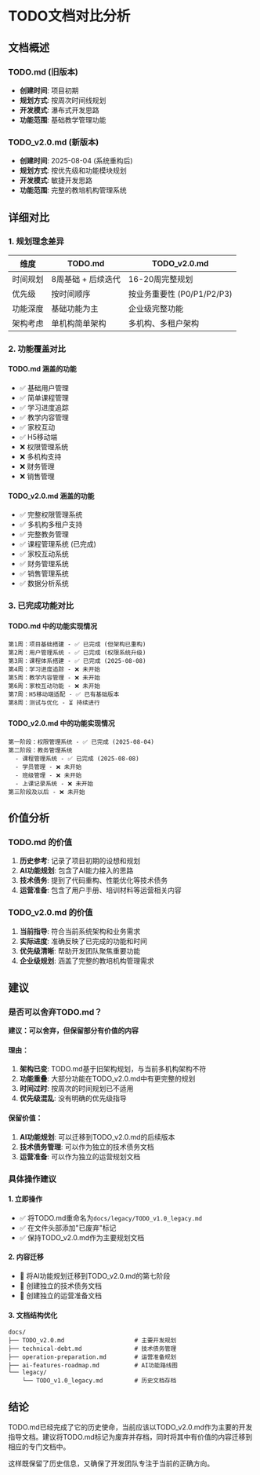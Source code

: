 # TODO文档对比分析

## 文档概述

### TODO.md (旧版本)
- **创建时间**: 项目初期
- **规划方式**: 按周次时间线规划
- **开发模式**: 瀑布式开发思路
- **功能范围**: 基础教学管理功能

### TODO_v2.0.md (新版本)
- **创建时间**: 2025-08-04 (系统重构后)
- **规划方式**: 按优先级和功能模块规划
- **开发模式**: 敏捷开发思路
- **功能范围**: 完整的教培机构管理系统

## 详细对比

### 1. 规划理念差异

| 维度 | TODO.md | TODO_v2.0.md |
|------|---------|---------------|
| 时间规划 | 8周基础 + 后续迭代 | 16-20周完整规划 |
| 优先级 | 按时间顺序 | 按业务重要性 (P0/P1/P2/P3) |
| 功能深度 | 基础功能为主 | 企业级完整功能 |
| 架构考虑 | 单机构简单架构 | 多机构、多租户架构 |

### 2. 功能覆盖对比

#### TODO.md 涵盖的功能
- ✅ 基础用户管理
- ✅ 简单课程管理
- ✅ 学习进度追踪
- ✅ 教学内容管理
- ✅ 家校互动
- ✅ H5移动端
- ❌ 权限管理系统
- ❌ 多机构支持
- ❌ 财务管理
- ❌ 销售管理

#### TODO_v2.0.md 涵盖的功能
- ✅ 完整权限管理系统
- ✅ 多机构多租户支持
- ✅ 完整教务管理
- ✅ 课程管理系统 (已完成)
- ✅ 家校互动系统
- ✅ 财务管理系统
- ✅ 销售管理系统
- ✅ 数据分析系统

### 3. 已完成功能对比

#### TODO.md 中的功能实现情况
```
第1周：项目基础搭建 - ✅ 已完成 (但架构已重构)
第2周：用户管理系统 - ✅ 已完成 (权限系统升级)
第3周：课程体系搭建 - ✅ 已完成 (2025-08-08)
第4周：学习进度追踪 - ❌ 未开始
第5周：教学内容管理 - ❌ 未开始
第6周：家校互动功能 - ❌ 未开始
第7周：H5移动端适配 - ✅ 已有基础版本
第8周：测试与优化 - ⏳ 持续进行
```

#### TODO_v2.0.md 中的功能实现情况
```
第一阶段：权限管理系统 - ✅ 已完成 (2025-08-04)
第二阶段：教务管理系统
  - 课程管理系统 - ✅ 已完成 (2025-08-08)
  - 学员管理 - ❌ 未开始
  - 班级管理 - ❌ 未开始
  - 上课记录系统 - ❌ 未开始
第三阶段及以后 - ❌ 未开始
```

## 价值分析

### TODO.md 的价值
1. **历史参考**: 记录了项目初期的设想和规划
2. **AI功能规划**: 包含了AI能力接入的思路
3. **技术债务**: 提到了代码重构、性能优化等技术债务
4. **运营准备**: 包含了用户手册、培训材料等运营相关内容

### TODO_v2.0.md 的价值
1. **当前指导**: 符合当前系统架构和业务需求
2. **实际进度**: 准确反映了已完成的功能和时间
3. **优先级清晰**: 帮助开发团队聚焦重要功能
4. **企业级规划**: 涵盖了完整的教培机构管理需求

## 建议

### 是否可以舍弃TODO.md？

**建议：可以舍弃，但保留部分有价值的内容**

#### 理由：
1. **架构已变**: TODO.md基于旧架构规划，与当前多机构架构不符
2. **功能重叠**: 大部分功能在TODO_v2.0.md中有更完整的规划
3. **时间过时**: 按周次的时间规划已不适用
4. **优先级混乱**: 没有明确的优先级指导

#### 保留价值：
1. **AI功能规划**: 可以迁移到TODO_v2.0.md的后续版本
2. **技术债务管理**: 可以作为独立的技术债务文档
3. **运营准备**: 可以作为独立的运营规划文档

### 具体操作建议

#### 1. 立即操作
- ✅ 将TODO.md重命名为`docs/legacy/TODO_v1.0_legacy.md`
- ✅ 在文件头部添加"已废弃"标记
- ✅ 保持TODO_v2.0.md作为主要规划文档

#### 2. 内容迁移
- 📝 将AI功能规划迁移到TODO_v2.0.md的第七阶段
- 📝 创建独立的技术债务文档
- 📝 创建独立的运营准备文档

#### 3. 文档结构优化
```
docs/
├── TODO_v2.0.md                    # 主要开发规划
├── technical-debt.md               # 技术债务管理
├── operation-preparation.md        # 运营准备规划
├── ai-features-roadmap.md          # AI功能路线图
└── legacy/
    └── TODO_v1.0_legacy.md         # 历史文档存档
```

## 结论

TODO.md已经完成了它的历史使命，当前应该以TODO_v2.0.md作为主要的开发指导文档。建议将TODO.md标记为废弃并存档，同时将其中有价值的内容迁移到相应的专门文档中。

这样既保留了历史信息，又确保了开发团队专注于当前的正确方向。
